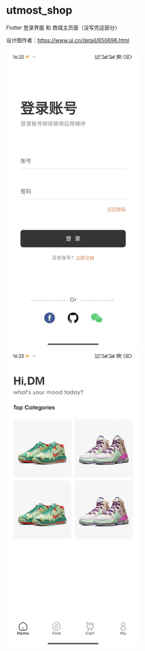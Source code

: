 # utmost_shop

Flutter 登录界面 和 商城主页面（没写完这部分）


设计图作者：https://www.ui.cn/detail/650696.html

<img src="https://raw.githubusercontent.com/944095635/login_demo/master/images/1.jpg" width='360'>

<img src="https://raw.githubusercontent.com/944095635/login_demo/master/images/2.jpg" width='360'>

